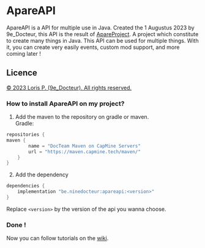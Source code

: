 # ApareAPI
ApareAPI is a API for multiple use in Java. Created the 1 Augustus 2023 by 9e_Docteur, this API is the result of [ApareProject](https://github.com/9e-Docteur/ApareProject). A project which constitute to create many things in Java.
This API can be used for multiple things. With it, you can create very easily events, custom mod support, and more coming later !

## Licence
[© 2023 Loris P. (9e_Docteur). All rights reserved.](https://github.com/9e-Docteur/ApareAPI/blob/master/LICENCE.md)
### How to install ApareAPI on my project?
1. Add the maven to the repository on gradle or maven.<br>
Gradle:
```gradle
repositories {
maven {
        name = "DocTeam Maven on CapMine Servers"
        url = "https://maven.capmine.tech/maven/"
    }
}
```

2. Add the dependency
```gradle
dependencies {
    implementation "be.ninedocteur:apareapi:<version>"
}
```
Replace ``<version>`` by the version of the api you wanna choose.

### Done !
Now you can follow tutorials on the [wiki](https://github.com/9e-Docteur/ApareAPI/wiki/).